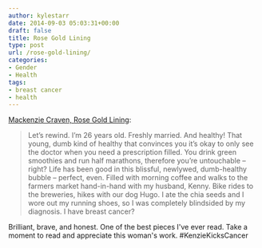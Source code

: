 ```yaml
---
author: kylestarr
date: 2014-09-03 05:03:31+00:00
draft: false
title: Rose Gold Lining
type: post
url: /rose-gold-lining/
categories:
- Gender
- Health
tags:
- breast cancer
- health
---
```


[Mackenzie Craven, Rose Gold Lining](http://rosegoldlining.com/2014/08/i-have-breast-cancer/):

> Let’s rewind. I’m 26 years old. Freshly married. And healthy! That young, dumb kind of healthy that convinces you it’s okay to only see the doctor when you need a prescription filled. You drink green smoothies and run half marathons, therefore you’re untouchable – right? Life has been good in this blissful, newlywed, dumb-healthy bubble – perfect, even. Filled with morning coffee and walks to the farmers market hand-in-hand with my husband, Kenny. Bike rides to the breweries, hikes with our dog Hugo. I ate the chia seeds and I wore out my running shoes, so I was completely blindsided by my diagnosis. I have breast cancer?

Brilliant, brave, and honest. One of the best pieces I've ever read. Take a moment to read and appreciate this woman's work. #KenzieKicksCancer
